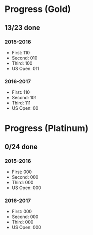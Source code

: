 # Progress (Gold)
## 13/23 done
### 2015-2016
* First: 110
* Second: 010
* Third: 100
* US Open: 011

### 2016-2017
* First: 110
* Second: 101
* Third: 111
* US Open: 00

# Progress (Platinum)
## 0/24 done
### 2015-2016
* First: 000
* Second: 000
* Third: 000
* US Open: 000

### 2016-2017
* First: 000
* Second: 000
* Third: 000
* US Open: 000
